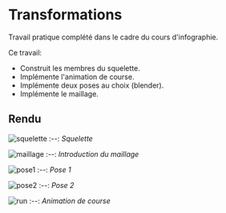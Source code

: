 # Transformations
Travail pratique complété dans le cadre du cours d'infographie.

Ce travail:
* Construit les membres du squelette. 
* Implémente l'animation de course.
* Implémente deux poses au choix (blender).
* Implémente le maillage.

## Rendu
![squelette](https://user-images.githubusercontent.com/22164525/158265889-d2e9860a-27eb-4c1a-9805-61f53d9fd3d7.PNG)
:--:
*Squelette*

![maillage](https://user-images.githubusercontent.com/22164525/158265910-743157fc-61c0-46fc-b52a-658b25b5c283.PNG)
:--:
*Introduction du maillage*

![pose1](https://user-images.githubusercontent.com/22164525/158265930-6ac4916b-f80f-4267-b1e1-e02d6383f904.PNG)
:--:
*Pose 1*

![pose2](https://user-images.githubusercontent.com/22164525/158266071-8760e882-43b8-49e1-ba77-05742cb07b02.PNG)
:--:
*Pose 2*

![run](https://user-images.githubusercontent.com/22164525/158266990-dea099fd-d9fd-4334-b589-8704cf1e0754.gif)
:--:
*Animation de course*
